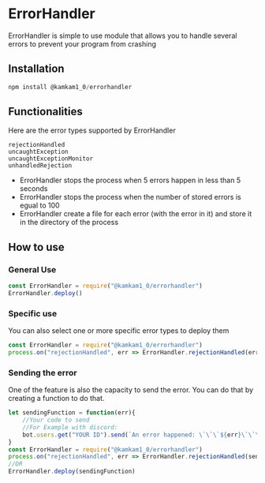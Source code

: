 # ErrorHandler
ErrorHandler is simple to use module that allows you to handle several errors to prevent your program from crashing

## Installation
```js
npm install @kamkam1_0/errorhandler
```

## Functionalities
Here are the error types supported by ErrorHandler
```
rejectionHandled
uncaughtException
uncaughtExceptionMonitor
unhandledRejection
```
- ErrorHandler stops the process when 5 errors happen in less than 5 seconds
- ErrorHandler stops the process when the number of stored errors is egual to 100
- ErrorHandler create a file for each error (with the error in it) and store it in the directory of the process

## How to use

### General Use
```js
const ErrorHandler = require("@kamkam1_0/errorhandler")
ErrorHandler.deploy()
```

### Specific use
You can also select one or more specific error types to deploy them
```js
const ErrorHandler = require("@kamkam1_0/errorhandler")
process.on("rejectionHandled", err => ErrorHandler.rejectionHandled(err))
```

### Sending the error
One of the feature is also the capacity to send the error.
You can do that by creating a function to do that.
```js
let sendingFunction = function(err){
    //Your code to send
    //For Example with discord: 
    bot.users.get("YOUR ID").send(`An error happened: \`\`\`${err}\`\`\``)
}
const ErrorHandler = require("@kamkam1_0/errorhandler")
process.on("rejectionHandled", err => ErrorHandler.rejectionHandled(sendingFunction, err))
//OR
ErrorHandler.deploy(sendingFunction)
```